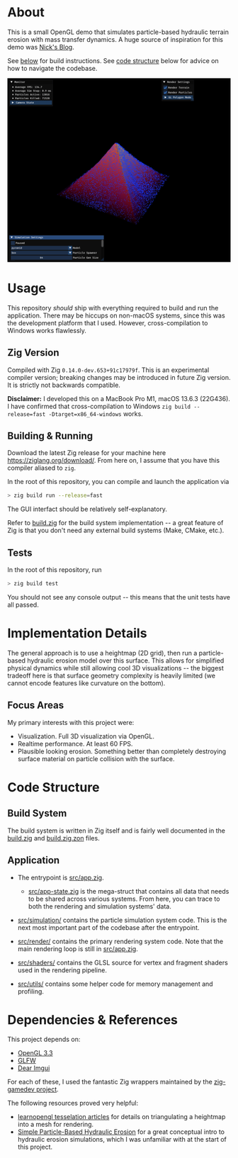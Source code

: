 # About
This is a small OpenGL demo that simulates particle-based hydraulic terrain erosion with mass transfer dynamics. A huge source of inspiration for this demo was [Nick's Blog](https://nickmcd.me/2020/04/10/simple-particle-based-hydraulic-erosion/).

See [below](#building--running) for build instructions. See [code structure](#code-structure) below for advice on how to navigate the codebase.

![](./screenshots/screenshot.png)


# Usage
This repository _should_ ship with everything required to build and run the application. There may be hiccups on non-macOS systems, since this was the development platform that I used. However, cross-compilation to Windows works flawlessly.

## Zig Version
Compiled with Zig `0.14.0-dev.653+91c17979f`. This is an experimental compiler version; breaking changes may be introduced in future Zig version. It is strictly not backwards compatible.

**Disclaimer:** I developed this on a MacBook Pro M1, macOS 13.6.3 (22G436). I have confirmed that cross-compilation to Windows `zig build --release=fast -Dtarget=x86_64-windows` works.


## Building & Running
Download the latest Zig release for your machine here https://ziglang.org/download/. From here on, I assume that you have this compiler aliased to `zig`.

In the root of this repository, you can compile and launch the application via
```bash
> zig build run --release=fast
```

The GUI interfact should be relatively self-explanatory.

Refer to [build.zig](./build.zig) for the build system implementation -- a great feature of Zig is that you don't need any external build systems (Make, CMake, etc.).


## Tests
In the root of this repository, run
```bash
> zig build test
```

You should not see any console output -- this means that the unit tests have all passed.


# Implementation Details
The general approach is to use a heightmap (2D grid), then run a particle-based hydraulic erosion model over this surface. This allows for simplified physical dynamics while still allowing cool 3D visualizations -- the biggest tradeoff here is that surface geometry complexity is heavily limited (we cannot encode features like curvature on the bottom).

## Focus Areas
My primary interests with this project were:
- Visualization. Full 3D visualization via OpenGL.
- Realtime performance. At least 60 FPS.
- Plausible looking erosion. Something better than completely destroying surface material on particle collision with the surface. 


# Code Structure
## Build System
The build system is written in Zig itself and is fairly well documented in the [build.zig](./build.zig) and [build.zig.zon](./build.zig.zon) files.

## Application
- The entrypoint is [src/app.zig](./src/app.zig).
    - [src/app-state.zig](./src/app-state.zig) is the mega-struct that contains all data that needs to be shared across various systems. From here, you can trace to both the rendering and simulation systems' data.

- [src/simulation/](./src/simulation/) contains the particle simulation system code. This is the next most important part of the codebase after the entrypoint.

- [src/render/](./src/render/) contains the primary rendering system code. Note that the main rendering loop is still in [src/app.zig](./src/app.zig).

- [src/shaders/](./src/shaders/) contains the GLSL source for vertex and fragment shaders used in the rendering pipeline.

- [src/utils/](./src/utils/) contains some helper code for memory management and profiling.


# Dependencies & References
This project depends on:
- [OpenGL 3.3](https://www.opengl.org/)
- [GLFW](https://www.glfw.org/)
- [Dear Imgui](https://github.com/ocornut/imgui)

For each of these, I used the fantastic Zig wrappers maintained by the [zig-gamedev project](https://github.com/zig-gamedev/zig-gamedev).

The following resources proved very helpful:
- [learnopengl tesselation articles](https://learnopengl.com/Guest-Articles/2021/Tessellation/Height-map) for details on triangulating a heightmap into a mesh for rendering.
- [Simple Particle-Based Hydraulic Erosion](https://nickmcd.me/2020/04/10/simple-particle-based-hydraulic-erosion/) for a great conceptual intro to hydraulic erosion simulations, which I was unfamiliar with at the start of this project.

